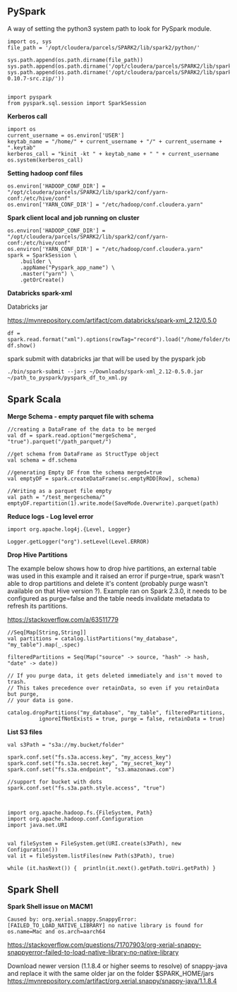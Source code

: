 ## PySpark

A way of setting the python3 system path to look for PySpark module.

```
import os, sys
file_path = '/opt/cloudera/parcels/SPARK2/lib/spark2/python/'

sys.path.append(os.path.dirname(file_path))
sys.path.append(os.path.dirname('/opt/cloudera/parcels/SPARK2/lib/spark2/python/lib/')) sys.path.append(os.path.dirname('/opt/cloudera/parcels/SPARK2/lib/spark2/python/lib/py4j-0.10.7-src.zip/'))


import pyspark 
from pyspark.sql.session import SparkSession
```

**Kerberos call**
```
import os
current_username = os.environ['USER']
keytab_name = "/home/" + current_username + "/" + current_username + ".keytab"
kerberos_call = "kinit -kt " + keytab_name + " " + current_username
os.system(kerberos_call)
```

**Setting hadoop conf files**
```
os.environ['HADOOP_CONF_DIR'] = "/opt/cloudera/parcels/SPARK2/lib/spark2/conf/yarn-conf:/etc/hive/conf"
os.environ['YARN_CONF_DIR'] = "/etc/hadoop/conf.cloudera.yarn"
```

**Spark client local and job running on cluster**
```
os.environ['HADOOP_CONF_DIR'] = "/opt/cloudera/parcels/SPARK2/lib/spark2/conf/yarn-conf:/etc/hive/conf"
os.environ['YARN_CONF_DIR'] = "/etc/hadoop/conf.cloudera.yarn"
spark = SparkSession \
    .builder \
    .appName("Pyspark_app_name") \
    .master("yarn") \
    .getOrCreate()
```

**Databricks spark-xml**


Databricks jar


https://mvnrepository.com/artifact/com.databricks/spark-xml_2.12/0.5.0


```
df = spark.read.format("xml").options(rowTag="record").load("/home/folder/test.xml")
df.show()
```

spark submit with databricks jar that will be used by the pyspark job


```
./bin/spark-submit --jars ~/Downloads/spark-xml_2.12-0.5.0.jar ~/path_to_pyspark/pyspark_df_to_xml.py
```

## Spark Scala

**Merge Schema - empty parquet file with schema**

```
//creating a DataFrame of the data to be merged
val df = spark.read.option("mergeSchema", "true").parquet("/path_parquet/")

//get schema from DataFrame as StructType object
val schema = df.schema

//generating Empty DF from the schema merged=true
val emptyDF = spark.createDataFrame(sc.emptyRDD[Row], schema)

//Writing as a parquet file empty 
val path = "/test_mergeschema/"
emptyDF.repartition(1).write.mode(SaveMode.Overwrite).parquet(path)
```

**Reduce logs - Log level error**
```
import org.apache.log4j.{Level, Logger}

Logger.getLogger("org").setLevel(Level.ERROR)
```

**Drop Hive Partitions**

The example below shows how to drop hive partitions, an external table was used in this example and it raised an error if purge=true, spark wasn't able to drop partitions and delete it's content (probably purge wasn't available on that Hive version ?). Example ran on Spark 2.3.0, it needs to be configured as purge=false and the table needs invalidate metadata to refresh its partitions.

https://stackoverflow.com/a/63511779

```
//Seq[Map[String,String]]
val partitions = catalog.listPartitions("my_database", "my_table").map(_.spec)

filteredPartitions = Seq(Map("source" -> source, "hash" -> hash, "date" -> date))

// If you purge data, it gets deleted immediately and isn't moved to trash.
// This takes precedence over retainData, so even if you retainData but purge,
// your data is gone.

catalog.dropPartitions("my_database", "my_table", filteredPartitions,
          ignoreIfNotExists = true, purge = false, retainData = true)

```

**List S3 files**

```
val s3Path = "s3a://my.bucket/folder"

spark.conf.set("fs.s3a.access.key", "my_access_key")
spark.conf.set("fs.s3a.secret.key", "my_secret_key")
spark.conf.set("fs.s3a.endpoint", "s3.amazonaws.com")

//support for bucket with dots
spark.conf.set("fs.s3a.path.style.access", "true")



import org.apache.hadoop.fs.{FileSystem, Path}
import org.apache.hadoop.conf.Configuration
import java.net.URI


val fileSystem = FileSystem.get(URI.create(s3Path), new Configuration())
val it = fileSystem.listFiles(new Path(s3Path), true)

while (it.hasNext()) {  println(it.next().getPath.toUri.getPath) }
```

## Spark Shell

**Spark Shell issue on MACM1**

```
Caused by: org.xerial.snappy.SnappyError: [FAILED_TO_LOAD_NATIVE_LIBRARY] no native library is found for os.name=Mac and os.arch=aarch64
```
https://stackoverflow.com/questions/71707903/org-xerial-snappy-snappyerror-failed-to-load-native-library-no-native-library

Download newer version (1.1.8.4 or higher seems to resolve) of snappy-java and replace it with the same older jar on the folder $SPARK_HOME/jars 
https://mvnrepository.com/artifact/org.xerial.snappy/snappy-java/1.1.8.4
